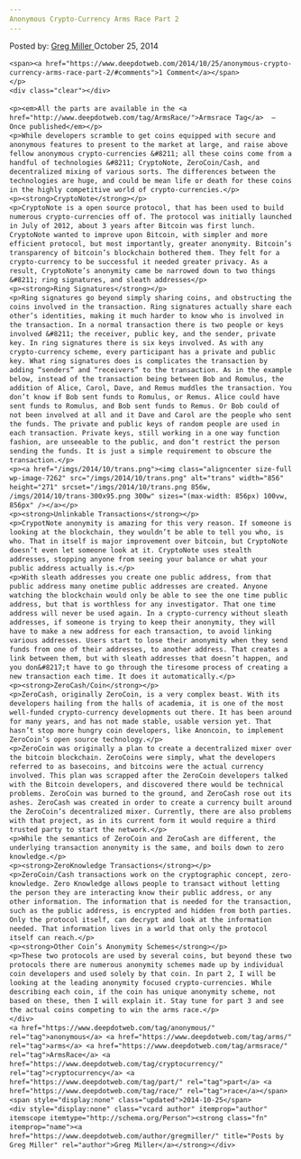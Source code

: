```yaml
---
Anonymous Crypto-Currency Arms Race Part 2
---
```

<article class="post-listing post-7258 post type-post status-publish format-standard has-post-thumbnail hentry  tag-anonymous tag-arms tag-armsrace tag-cryptocurrency tag-race">
    <div class="post-inner">
        <span>Posted by: <a href="https://www.deepdotweb.com/author/gregmiller/" title="">Greg Miller </a></span>
    <span>October 25, 2014</span>
    
    <span><a href="https://www.deepdotweb.com/2014/10/25/anonymous-crypto-currency-arms-race-part-2/#comments">1 Comment</a></span>
    </p>
    <div class="clear"></div>
    
    <p><em>All the parts are available in the <a href="http://www.deepdotweb.com/tag/ArmsRace/">Armsrace Tag</a>  – Once published</em></p>
    <p>While developers scramble to get coins equipped with secure and anonymous features to present to the market at large, and raise above fellow anonymous crypto-currencies &#8211; all these coins come from a handful of technologies &#8211; CryptoNote, ZeroCoin/Cash, and decentralized mixing of various sorts. The differences between the technologies are huge, and could be mean life or death for these coins in the highly competitive world of crypto-currencies.</p>
    <p><strong>CryptoNote</strong></p>
    <p>CryptoNote is a open source protocol, that has been used to build numerous crypto-currencies off of. The protocol was initially launched in July of 2012, about 3 years after Bitcoin was first lunch. CryptoNote wanted to improve upon Bitcoin, with simpler and more efficient protocol, but most importantly, greater anonymity. Bitcoin’s transparency of bitcoin’s blockchain bothered them. They felt for a crypto-currency to be successful it needed greater privacy. As a result, CryptoNote’s anonymity came be narrowed down to two things &#8211; ring signatures, and sleath addresses</p>
    <p><strong>Ring Signatures</strong></p>
    <p>Ring signatures go beyond simply sharing coins, and obstructing the coins involved in the transaction. Ring signatures actually share each other’s identities, making it much harder to know who is involved in the transaction. In a normal transaction there is two people or keys involved &#8211; the receiver, public key, and the sender, private key. In ring signatures there is six keys involved. As with any crypto-currency scheme, every participant has a private and public key. What ring signatures does is complicates the transaction by adding “senders” and “receivers” to the transaction. As in the example below, instead of the transaction being between Bob and Romulus, the addition of Alice, Carol, Dave, and Remus muddles the transaction. You don’t know if Bob sent funds to Romulus, or Remus. Alice could have sent funds to Romulus, and Bob sent funds to Remus. Or Bob could of not been involved at all and it Dave and Carol are the people who sent the funds. The private and public keys of random people are used in each transaction. Private keys, still working in a one way function fashion, are unseeable to the public, and don’t restrict the person sending the funds. It is just a simple requirement to obscure the transaction.</p>
    <p><a href="/imgs/2014/10/trans.png"><img class="aligncenter size-full wp-image-7262" src="/imgs/2014/10/trans.png" alt="trans" width="856" height="271" srcset="/imgs/2014/10/trans.png 856w, /imgs/2014/10/trans-300x95.png 300w" sizes="(max-width: 856px) 100vw, 856px" /></a></p>
    <p><strong>Unlinkable Transactions</strong></p>
    <p>CrypotNote anonymity is amazing for this very reason. If someone is looking at the blockchain, they wouldn’t be able to tell you who, is who. That in itself is major improvement over bitcoin, but CryptoNote doesn’t even let someone look at it. CryptoNote uses stealth addresses, stopping anyone from seeing your balance or what your public address actually is.</p>
    <p>With sleath addresses you create one public address, from that public address many onetime public addresses are created. Anyone watching the blockchain would only be able to see the one time public address, but that is worthless for any investigator. That one time address will never be used again. In a crypto-currency without sleath addresses, if someone is trying to keep their anonymity, they will have to make a new address for each transaction, to avoid linking various addresses. Users start to lose their anonymity when they send funds from one of their addresses, to another address. That creates a link between them, but with sleath addresses that doesn’t happen, and you don&#8217;t have to go through the tiresome process of creating a new transaction each time. It does it automatically.</p>
    <p><strong>ZeroCash/Coin</strong></p>
    <p>ZeroCash, originally ZeroCoin, is a very complex beast. With its developers hailing from the halls of academia, it is one of the most well-funded crypto-currency developments out there. It has been around for many years, and has not made stable, usable version yet. That hasn’t stop more hungry coin developers, like Anoncoin, to implement ZeroCoin’s open source technology.</p>
    <p>ZeroCoin was originally a plan to create a decentralized mixer over the bitcoin blockchain. ZeroCoins were simply, what the developers referred to as basecoins, and bitcoins were the actual currency involved. This plan was scrapped after the ZeroCoin developers talked with the Bitcoin developers, and discovered there would be technical problems. ZeroCoin was burned to the ground, and ZeroCash rose out its ashes. ZeroCash was created in order to create a currency built around the ZeroCoin’s decentralized mixer. Currently, there are also problems with that project, as in its current form it would require a third trusted party to start the network.</p>
    <p>While the semantics of ZeroCoin and ZeroCash are different, the underlying transaction anonymity is the same, and boils down to zero knowledge.</p>
    <p><strong>ZeroKnowledge Transactions</strong></p>
    <p>ZeroCoin/Cash transactions work on the cryptographic concept, zero-knowledge. Zero Knowledge allows people to transact without letting the person they are interacting know their public address, or any other information. The information that is needed for the transaction, such as the public address, is encrypted and hidden from both parties. Only the protocol itself, can decrypt and look at the information needed. That information lives in a world that only the protocol itself can reach.</p>
    <p><strong>Other Coin’s Anonymity Schemes</strong></p>
    <p>These two protocols are used by several coins, but beyond these two protocols there are numerous anonymity schemes made up by individual coin developers and used solely by that coin. In part 2, I will be looking at the leading anonymity focused crypto-currencies. While describing each coin, if the coin has unique anonymity scheme, not based on these, then I will explain it. Stay tune for part 3 and see the actual coins competing to win the arms race.</p>
    </div>
    <a href="https://www.deepdotweb.com/tag/anonymous/" rel="tag">anonymous</a> <a href="https://www.deepdotweb.com/tag/arms/" rel="tag">arms</a> <a href="https://www.deepdotweb.com/tag/armsrace/" rel="tag">ArmsRace</a> <a href="https://www.deepdotweb.com/tag/cryptocurrency/" rel="tag">cryptocurrency</a> <a href="https://www.deepdotweb.com/tag/part/" rel="tag">part</a> <a href="https://www.deepdotweb.com/tag/race/" rel="tag">race</a></span> <span style="display:none" class="updated">2014-10-25</span>
    <div style="display:none" class="vcard author" itemprop="author" itemscope itemtype="http://schema.org/Person"><strong class="fn" itemprop="name"><a href="https://www.deepdotweb.com/author/gregmiller/" title="Posts by Greg Miller" rel="author">Greg Miller</a></strong></div>
    
